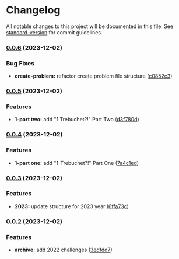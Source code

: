 # Changelog

All notable changes to this project will be documented in this file. See [standard-version](https://github.com/conventional-changelog/standard-version) for commit guidelines.

### [0.0.6](https://github.com/bobthered/advent-of-code/compare/v0.0.5...v0.0.6) (2023-12-02)


### Bug Fixes

* **create-problem:** refactor create problem file structure ([c0852c3](https://github.com/bobthered/advent-of-code/commit/c0852c3a12e60c73329458403885bb4d3cff5773))

### [0.0.5](https://github.com/bobthered/advent-of-code/compare/v0.0.4...v0.0.5) (2023-12-02)


### Features

* **1-part two:** add "1 Trebuchet?!" Part Two ([d3f780d](https://github.com/bobthered/advent-of-code/commit/d3f780d7817a80896b418ff68f7b8be6841cb344))

### [0.0.4](https://github.com/bobthered/advent-of-code/compare/v0.0.3...v0.0.4) (2023-12-02)


### Features

* **1-part one:** add "1-Trebuchet?!" Part One ([7a4c1ed](https://github.com/bobthered/advent-of-code/commit/7a4c1ed7de799a59a1bf55e02b1673b7e3b06c5a))

### [0.0.3](https://github.com/bobthered/advent-of-code/compare/v0.0.2...v0.0.3) (2023-12-02)


### Features

* **2023:** update structure for 2023 year ([6ffa73c](https://github.com/bobthered/advent-of-code/commit/6ffa73c4a7b72ba9c237022ad08a12e06c0405a8))

### 0.0.2 (2023-12-02)


### Features

* **archive:** add 2022 challenges ([3edfdd7](https://github.com/bobthered/advent-of-code/commit/3edfdd75897d9b02d64fe2139568398737774030))

